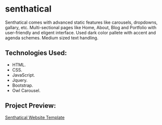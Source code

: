 # senthatical

Senthatical comes with advanced static features like carousels, dropdowns, gallary, etc. Multi-sectional pages like Home, About, Blog and Portfolio with user-friendly and eligent interface. Used dark color pallete with accent and agenda schemes. Medium sized text handling.

## Technologies Used:

* HTML.
* CSS.
* JavaScript.
* Jquery.
* Bootstrap.
* Owl Carousel.

## Project Preview:

[Senthatical Website Template](https://ali-tahir4024.github.io/senthatical/)
